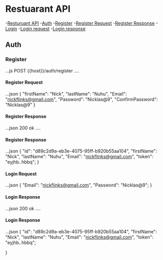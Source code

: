# Restuarant API

-[Resturuant API](#Restuarant-api)
 -[Auth](#auth)
    -[Register](#register)
      -[Register Request](#register-request)
      -[Register Response](#register-response)
    -[Login](#login)
      -[Login request](#Login-request)
      -[Login response](#Login-response)

  
    
## Auth

### Register

...js
POST {{host}}/auth/register
....

#### Register Request

...json
{
    "firstName": "Nick",
    "lastName": "Nuhu",
    "Email": "nickflinks@gmail.com",
    "Password": "Nicklas@9",
    "ConfirmPassword": "Nicklas@9"
}

#### Register Response

...json
200 ok
....

 #### Register Response

...json
{
    "id": "d89c2d9a-eb3e-4075-95ff-b920b55aa104",
    "firstName": "Nick",
    "lastName": "Nuhu",
    "Email": "nickflinks@gmail.com",
    "token": "eyjhb..hbbq";
}

#### Login Request

...json
{
    "Email": "nickflinks@gmail.com",
    "Password": "Nicklas@9";
}

#### Login Response

...json
200 ok
....
 
 #### Login Response

...json
{
    "id": "d89c2d9a-eb3e-4075-95ff-b920b55aa104",
    "firstName": "Nick",
    "lastName": "Nuhu",
    "Email": "nickflinks@gmail.com",
    "token": "eyjhb..hbbq";

}